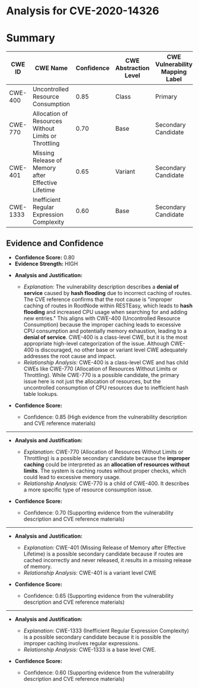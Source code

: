 # Analysis for CVE-2020-14326

# Summary
| CWE ID | CWE Name | Confidence | CWE Abstraction Level | CWE Vulnerability Mapping Label | CWE-Vulnerability Mapping Notes |
|---|---|---|---|---|---|
| CWE-400 | Uncontrolled Resource Consumption | 0.85 | Class | Primary | Allowed-with-Review |
| CWE-770 | Allocation of Resources Without Limits or Throttling | 0.70 | Base | Secondary Candidate | Allowed |
| CWE-401 | Missing Release of Memory after Effective Lifetime | 0.65 | Variant | Secondary Candidate | Allowed |
| CWE-1333 | Inefficient Regular Expression Complexity | 0.60 | Base | Secondary Candidate | Allowed |

## Evidence and Confidence

*   **Confidence Score:** 0.80
*   **Evidence Strength:** HIGH

- **Analysis and Justification:**
  - *Explanation:* The vulnerability description describes a **denial of service** caused by **hash flooding** due to incorrect caching of routes. The CVE reference confirms that the root cause is "improper caching of routes in RootNode within RESTEasy, which leads to **hash flooding** and increased CPU usage when searching for and adding new entries." This aligns with CWE-400 (Uncontrolled Resource Consumption) because the improper caching leads to excessive CPU consumption and potentially memory exhaustion, leading to a **denial of service**. CWE-400 is a class-level CWE, but it is the most appropriate high-level categorization of the issue. Although CWE-400 is discouraged, no other base or variant level CWE adequately addresses the root cause and impact.
  - *Relationship Analysis:* CWE-400 is a class-level CWE and has child CWEs like CWE-770 (Allocation of Resources Without Limits or Throttling). While CWE-770 is a possible candidate, the primary issue here is not just the allocation of resources, but the uncontrolled consumption of CPU resources due to inefficient hash table lookups.

- **Confidence Score:**
  - Confidence: 0.85 (High evidence from the vulnerability description and CVE reference materials)

---
- **Analysis and Justification:**
  - *Explanation:* CWE-770 (Allocation of Resources Without Limits or Throttling) is a possible secondary candidate because the **improper caching** could be interpreted as an **allocation of resources without limits**. The system is caching routes without proper checks, which could lead to excessive memory usage.
  - *Relationship Analysis:* CWE-770 is a child of CWE-400. It describes a more specific type of resource consumption issue.

- **Confidence Score:**
  - Confidence: 0.70 (Supporting evidence from the vulnerability description and CVE reference materials)

---
- **Analysis and Justification:**
  - *Explanation:* CWE-401 (Missing Release of Memory after Effective Lifetime) is a possible secondary candidate because if routes are cached incorrectly and never released, it results in a missing release of memory.
  - *Relationship Analysis:* CWE-401 is a variant level CWE

- **Confidence Score:**
  - Confidence: 0.65 (Supporting evidence from the vulnerability description and CVE reference materials)

---
- **Analysis and Justification:**
  - *Explanation:* CWE-1333 (Inefficient Regular Expression Complexity) is a possible secondary candidate because it is possible the improper caching involves regular expressions.
  - *Relationship Analysis:* CWE-1333 is a base level CWE.

- **Confidence Score:**
  - Confidence: 0.60 (Supporting evidence from the vulnerability description and CVE reference materials)